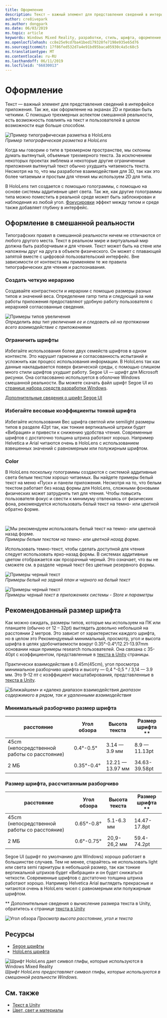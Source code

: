 ```yaml
---
title: Оформление
description: Текст — важный элемент для представления сведений в интерфейсе приложения.
author: cre8ivepark
ms.author: dongpark
ms.date: 06/03/2019
ms.topic: article
keywords: Windows Mixed Reality, разработки, стиль, шрифта, оформление, пользовательского интерфейса, ux
ms.openlocfilehash: cc8e25e9cd7ba41bed179328fe7198e935e65d76
ms.sourcegitcommit: 17f86fed532d7a4e91bd95baca05930c4a5c68c5
ms.translationtype: MT
ms.contentlocale: ru-RU
ms.lasthandoff: 06/11/2019
ms.locfileid: "66830013"
---
```

# <a name="typography"></a>Оформление

Текст — важный элемент для представления сведений в интерфейсе приложения. Так же, как оформление на экранах 2D и призван быть четкими. С помощью трехмерных аспектом смешанной реальности, есть возможность повлиять на текст и пользователей в целом возможности еще больше способом.

![Пример типографическая разметка в HoloLens](images/typography-cover.png)<br>
*Пример типографическая разметка в HoloLens*

Когда мы говорим о типе в трехмерном пространстве, мы склонны думать вытянутый, объемные трехмерного текста. За исключением некоторых проектах эмблема и некоторые другие ограниченные приложения вытянутый текст обычно ухудшить читаемость текста. Несмотря на то, что мы разработке взаимодействия для 3D, так как это более читаемым и простым для чтения мы используем 2D для типа.

В HoloLens тип создается с помощью голограммы, с помощью на основе системы аддитивные цвет света. Так же, как другие голограммы типа можно поместить в реальной среде может быть заблокирован и наблюдения из любой угол. [Фокусировки](https://en.wikipedia.org/wiki/Parallax) эффект между типом и среде также добавляет глубину в интерфейс.

## <a name="typography-in-mixed-reality"></a>Оформление в смешанной реальности

Типографских правил в смешанной реальности ничем не отличаются от любого другого места. Текст в реальном мире и виртуальный мир должна быть разборчивым и для чтения. Текст может быть на стене или наложены друг на друга в объекте физического. Он может с плавающей запятой вместе с цифровой пользовательский интерфейс. Вне зависимости от контекста мы применяем те же правила типографических для чтения и распознавания.

### <a name="create-clear-hierarchy"></a>Создать четкую иерархию

Создавайте контрастности и иерархии с помощью размеры разных типов и значений веса. Определение ramp типа и следующий за ним работы приложения предоставляют удобную работу пользователя с иерархией согласованные сведения.

![Примеры типов увеличения](images/typography-ramp-1000px.jpg)<br>
*Определить ваш тип увеличения ее и следовать ей на протяжении всего взаимодействие с приложениями*

### <a name="limit-your-fonts"></a>Ограничить шрифты

Избегайте использования более двух семейств шрифтов в одном контексте. Это нарушит гармонии и согласованность испытаний и усложнить как процесс использования информации. В HoloLens так как данные накладывается поверх физической среды, с помощью слишком много стили шрифтов ухудшит работу. Segoe UI — шрифт для Microsoft рисунки. Она согласованно используется в оболочке Windows смешанной реальности. Вы можете скачать файл шрифт Segoe UI из [странице набора средств разработки Windows](https://docs.microsoft.com/windows/uwp/design-downloads/).

[Дополнительные сведения о шрифт Segoe UI](https://docs.microsoft.com/windows/uwp/design/style/typography)

### <a name="avoid-thin-font-weights"></a>Избегайте весовые коэффициенты тонкой шрифта

Избегайте использования Вес шрифта светлой или semilight размеры типов в разделе 42pt так, как тонкие вертикальной штрихи будет «Вибрация» и привести к снижению удобства чтения. Современные шрифтов с достаточно толщина штриха работают хорошо. Например Helvetica и Arial читаются очень в HoloLens с использованием взвешенных значений с равномерным или полужирным шрифтом.

### <a name="color"></a>Color

В HoloLens поскольку голограммы создаются с системой аддитивные света белым текстом хорошо читаемых. Вы найдете примеры белый текст на меню «Пуск» и панели приложения. Несмотря на то, что белым текстом работает без назад формы для HoloLens, сложными фоновыми физических может затруднить тип для чтения. Чтобы повысить пользователя фокус и свести к минимуму отвлекаясь от физических фона, рекомендуется использовать белый текст на темно- или цветной обратно форме.

<br>


![Мы рекомендуем использовать белый текст на темно- или цветной назад форме. ](images/typography-whiteonblack2-1000px.jpg)
 *Примеры белым текстом на темно- или цветной назад форме.*
<br>

Использовать темно-текст, чтобы сделать доступной для чтения следует использовать ярко-назад формы. В системах аддитивные цветом отображается как прозрачный черный. Это означает, что вы не сможете см. в разделе черный текст без цветные резервного формы.

![Примеры черный текст](images/typography-whiteonblack.png)
<br>*Примеры белый на задний план и черного на белый текст*


![Примеры черный текст](images/640px-typography-blackonwhite.jpg)
<br>*Примеры черный текст в приложениях системы - Store и параметры*

## <a name="recommended-font-size"></a>Рекомендованный размер шрифта

Как можно ожидать, размеры типов, которые мы используем на ПК или планшете (обычно от 12 – 32pt) выглядеть довольно небольшой на расстоянии 2 метров. Это зависит от характеристик каждого шрифта, но в целом это Рекомендуемый минимальный, просмотр, угол и высота шрифта в целях удобочитаемости вокруг 0.35°-0.4°/12.21-13.97mm основании наши примеры research пользователей. Она связана с 35-40pt с коэффициентом, представленные в [текста в Unity](text-in-unity.md) страницы. 

Практически взаимодействия в 0.45m(45cm), угол просмотра минимальное разборчиво шрифта и высоту — 0,4 °-0,5 ° / 3,14 — 3.9 мм. Это 9-12 пт с коэффициент масштабирования, представленные в [текста в Unity](text-in-unity.md).

![Ближайшем» и «далеко диапазон взаимодействия](images/typography-distance-1000px.jpg)
*диапазон содержимого в рядом, так и удаленными взаимодействия*

### <a name="the-minimum-legible-font-size"></a>Минимальный разборчиво размер шрифта
| расстояние | Угол обзора | Высота текста | Размер шрифта ** |
|---------|---------|---------|---------|
| 45cm (непосредственной работы со расстояние) | 0.4°-0.5° | 3.14 — 3.9 мм | 8.9 — 11.13pt |
| 2 МБ | 0.35°-0.4° | 12.21 — 13.97 мм | 34.63-39.58pt |


### <a name="the-comfortably-legible-font-size"></a>Размер шрифта, рассчитанным разборчиво
| расстояние | Угол обзора | Высота текста | Размер шрифта ** |
|---------|---------|---------|---------|
| 45cm (непосредственной работы со расстояние) | 0.65°-0.8° | 5.1-6.3 мм | 14.47-17.8pt |
| 2 МБ | 0.6°-0.75° | 20,9-26,2 мм | 59.4-74.2pt |


Segoe UI (шрифт по умолчанию для Windows) хорошо работает в большинстве случаев. Тем не менее, старайтесь не использовать light или света semi гарнитуры в небольшой размер, так как тонкие вертикальной штрихов будет «Вибрация» и он будет снижаться четкости. Современные шрифтов с достаточно толщина штриха работают хорошо. Например Helvetica Arial выглядеть прекрасные и читаются очень в HoloLens чисел с равномерным или полужирным шрифтом.

** Дополнительные сведения о вычисление размера текста в Unity, обратитесь к странице [текста в Unity](text-in-unity.md)

![Угол обзора](images/Text_In_Unity_ViewingAngle.jpg)
*Просмотр высота расстояние, угол и текста*

## <a name="resources"></a>Ресурсы
* [Segoe шрифты](http://download.microsoft.com/download/1/B/C/1BCF071A-78EE-4968-ACBE-15461C274B61/Segoe%20fonts%20v1705.zip)
* [HoloLens шрифта](http://download.microsoft.com/download/3/8/D/38D659E2-4B9C-413A-B2E7-1956181DC427/Hololens%20font.zip)

![Шрифт HoloLens дает символ глифы, которые используются в Windows Mixed Reality](images/300px-hololensmdl2symbols.jpg)
<br>*Шрифт HoloLens предоставляет символ глифы, которые используются в смешанной реальности Windows.*

## <a name="see-also"></a>См. также
* [Текст в Unity](text-in-unity.md)
* [Цвет, свет и материалы](color,-light-and-materials.md)
